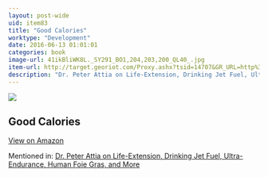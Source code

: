 ```yaml
---
layout: post-wide
uid: item83
title: "Good Calories"
worktype: "Development"
date: 2016-06-13 01:01:01
categories: book
image-url: 41ikBliWK8L._SY291_BO1,204,203,200_QL40_.jpg
item-url: http://target.georiot.com/Proxy.ashx?tsid=14707&GR_URL=http%3A%2F%2Fwww.amazon.com%2FGood-Calories-Bad-Controversial-Science%2Fdp%2F1400033462%2F
description: "Dr. Peter Attia on Life-Extension, Drinking Jet Fuel, Ultra-Endurance, Human Foie Gras, and More"
---
```

<a href="http://target.georiot.com/Proxy.ashx?tsid=14707&GR_URL=http%3A%2F%2Fwww.amazon.com%2FGood-Calories-Bad-Controversial-Science%2Fdp%2F1400033462%2F" target="blank"><img src="../../../../img/thumbs/41ikBliWK8L._SY291_BO1,204,203,200_QL40_.jpg" class="prod-img"></a>
<h2>Good Calories</h2>
<p><a class="btn btn-primary" href="http://target.georiot.com/Proxy.ashx?tsid=14707&GR_URL=http%3A%2F%2Fwww.amazon.com%2FGood-Calories-Bad-Controversial-Science%2Fdp%2F1400033462%2F" target="blank">View on Amazon</a><p>
<p>Mentioned in: <a href="http://fourhourworkweek.com/2014/12/18/peter-attia/" target="blank">Dr. Peter Attia on Life-Extension, Drinking Jet Fuel, Ultra-Endurance, Human Foie Gras, and More</a></p>
